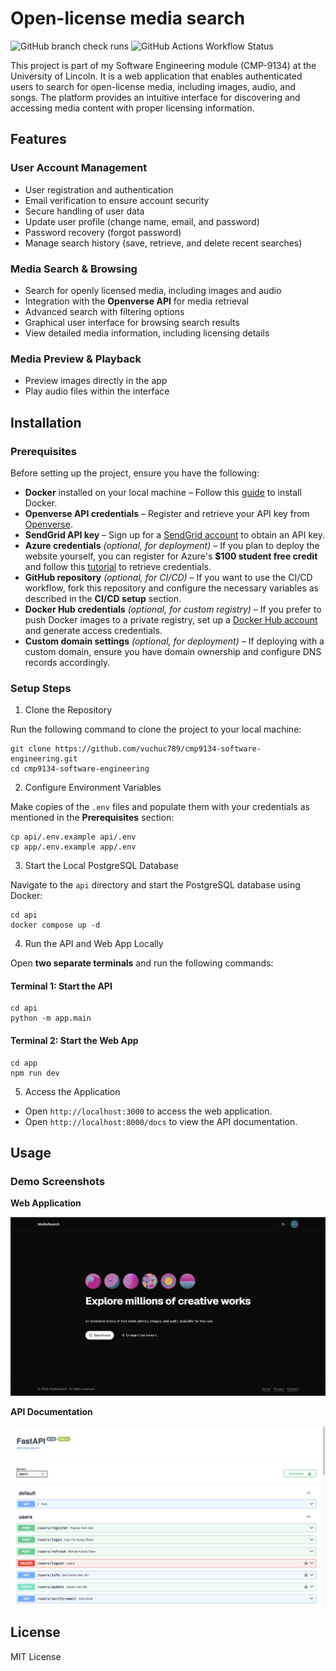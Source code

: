 # Open-license media search

![GitHub branch check runs](https://img.shields.io/github/check-runs/vuchuc789/cmp9134-software-engineering/main)
![GitHub Actions Workflow Status](https://img.shields.io/github/actions/workflow/status/vuchuc789/cmp9134-software-engineering/build-and-deploy.yml)

This project is part of my Software Engineering module (CMP-9134) at the University of Lincoln. It is a web application that enables authenticated users to search for open-license media, including images, audio, and songs. The platform provides an intuitive interface for discovering and accessing media content with proper licensing information.

## Features

### User Account Management

- User registration and authentication
- Email verification to ensure account security
- Secure handling of user data
- Update user profile (change name, email, and password)
- Password recovery (forgot password)
- Manage search history (save, retrieve, and delete recent searches)

### Media Search & Browsing

- Search for openly licensed media, including images and audio
- Integration with the **Openverse API** for media retrieval
- Advanced search with filtering options
- Graphical user interface for browsing search results
- View detailed media information, including licensing details

### Media Preview & Playback

- Preview images directly in the app
- Play audio files within the interface

## Installation

### Prerequisites

Before setting up the project, ensure you have the following:

- **Docker** installed on your local machine – Follow this [guide](https://docs.docker.com/engine/install/) to install Docker.
- **Openverse API credentials** – Register and retrieve your API key from [Openverse](https://api.openverse.org/v1/#tag/auth/operation/register).
- **SendGrid API key** – Sign up for a [SendGrid account](https://signup.sendgrid.com/) to obtain an API key.
- **Azure credentials** _(optional, for deployment)_ – If you plan to deploy the website yourself, you can register for Azure's **$100 student free credit** and follow this [tutorial](https://learn.microsoft.com/en-us/cli/azure/azure-cli-sp-tutorial-1?tabs=bash#create-a-service-principal-with-role-and-scope) to retrieve credentials.
- **GitHub repository** _(optional, for CI/CD)_ – If you want to use the CI/CD workflow, fork this repository and configure the necessary variables as described in the **CI/CD setup** section.
- **Docker Hub credentials** _(optional, for custom registry)_ – If you prefer to push Docker images to a private registry, set up a [Docker Hub account](https://hub.docker.com/) and generate access credentials.
- **Custom domain settings** _(optional, for deployment)_ – If deploying with a custom domain, ensure you have domain ownership and configure DNS records accordingly.

### Setup Steps

1. Clone the Repository

Run the following command to clone the project to your local machine:

```
git clone https://github.com/vuchuc789/cmp9134-software-engineering.git
cd cmp9134-software-engineering
```

2. Configure Environment Variables

Make copies of the `.env` files and populate them with your credentials as mentioned in the **Prerequisites** section:

```
cp api/.env.example api/.env
cp app/.env.example app/.env
```

3. Start the Local PostgreSQL Database

Navigate to the `api` directory and start the PostgreSQL database using Docker:

```
cd api
docker compose up -d
```

4. Run the API and Web App Locally

Open **two separate terminals** and run the following commands:

#### Terminal 1: Start the API

```
cd api
python -m app.main
```

#### Terminal 2: Start the Web App

```
cd app
npm run dev
```

5. Access the Application

- Open `http://localhost:3000` to access the web application.
- Open `http://localhost:8000/docs` to view the API documentation.

## Usage

### Demo Screenshots

**Web Application**

![App Demo](app-demo.png)

**API Documentation**

![API Demo](api-demo.png)

## License

MIT License
